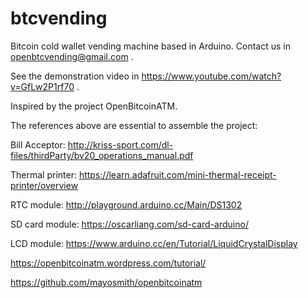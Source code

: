 # btcvending
Bitcoin cold wallet vending machine based in Arduino. Contact us in openbtcvending@gmail.com .

See the demonstration video in https://www.youtube.com/watch?v=GfLw2P1rf70 .

Inspired by the project OpenBitcoinATM.

The references above are essential to assemble the project:

Bill Acceptor: http://kriss-sport.com/dl-files/thirdParty/bv20_operations_manual.pdf

Thermal printer: https://learn.adafruit.com/mini-thermal-receipt-printer/overview

RTC module: http://playground.arduino.cc/Main/DS1302

SD card module: https://oscarliang.com/sd-card-arduino/

LCD module: https://www.arduino.cc/en/Tutorial/LiquidCrystalDisplay

https://openbitcoinatm.wordpress.com/tutorial/

https://github.com/mayosmith/openbitcoinatm

